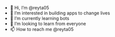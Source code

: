 - 👋 Hi, I’m @reyta05
- 👀 I’m interested in building apps to change lives
- 🌱 I’m currently learning bots
- 💞️ I’m looking to learn from everyone
- 📫 How to reach me @reyta05

<!---
reyta05/reyta05 is a ✨ special ✨ repository because its `README.md` (this file) appears on your GitHub profile.
You can click the Preview link to take a look at your changes.
--->
